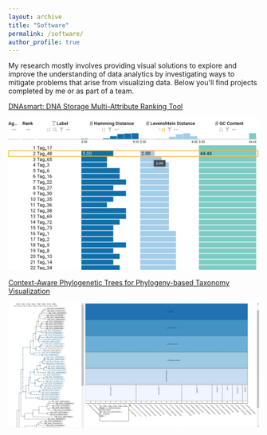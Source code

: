 ```yaml
---
layout: archive
title: "Software"
permalink: /software/
author_profile: true
---
```


My research mostly involves providing visual solutions to explore and improve the understanding of data analytics by investigating ways to mitigate problems that arise from visualizing data. Below you'll find projects completed by me or as part of a team.

[DNAsmart: DNA Storage Multi-Attribute Ranking Tool](https://github.com/Sombiri/DNAsmart)

![](/images/software/ezekannagha2023csbj.webp)
  
[Context-Aware Phylogenetic Trees for Phylogeny-based Taxonomy Visualization](https://github.com/ghattab/CAPT)

![](/images/software/kaya2022fg.webp)

